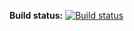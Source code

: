 **Build status:** [![Build status](https://ci.appveyor.com/api/projects/status/ofx3sexjy8brcdlu?svg=true)](https://ci.appveyor.com/project/tpodolak/playground-3n54f)

